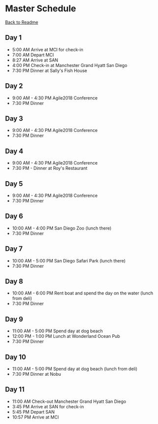 # Master Schedule
[Back to Readme](https://github.com/jasminetan/se-trip-plan/blob/master/README.md)
## Day 1
* 5:00 AM Arrive at MCI for check-in 
* 7:00 AM Depart MCI
* 8:27 AM Arrive at SAN
* 4:00 PM Check-in at Manchester Grand Hyatt San Diego
* 7:30 PM Dinner at Sally's Fish House

## Day 2
* 9:00 AM - 4:30 PM Agile2018 Conference
* 7:30 PM Dinner
## Day 3
* 9:00 AM - 4:30 PM Agile2018 Conference
* 7:30 PM Dinner
## Day 4
* 9:00 AM - 4:30 PM Agile2018 Conference
* 7:30 PM - Dinner at Roy's Restaurant
## Day 5
* 9:00 AM - 4:30 PM Agile2018 Conference
* 7:30 PM Dinner
## Day 6
* 10:00 AM - 4:00 PM San Diego Zoo (lunch there)
* 7:30 PM Dinner
## Day 7
* 10:00 AM - 5:00 PM San Diego Safari Park (lunch there)
* 7:30 PM Dinner
## Day 8
* 10:00 AM - 6:00 PM Rent boat and spend the day on the water (lunch from deli)
* 7:30 PM Dinner
## Day 9
* 11:00 AM - 5:00 PM Spend day at dog beach
* 12:00 PM - 1:00 PM Lunch at Wonderland Ocean Pub
* 7:30 PM Dinner
## Day 10
* 11:00 AM - 5:00 PM Spend day at dog beach (lunch from deli)
* 7:30 PM Dinner at Nobu
## Day 11
* 11:00 AM Check-out Manchester Grand Hyatt San Diego
* 3:45 PM Arrive at SAN for check-in 
* 5:45 PM Depart SAN
* 10:57 PM Arrive at MCI

